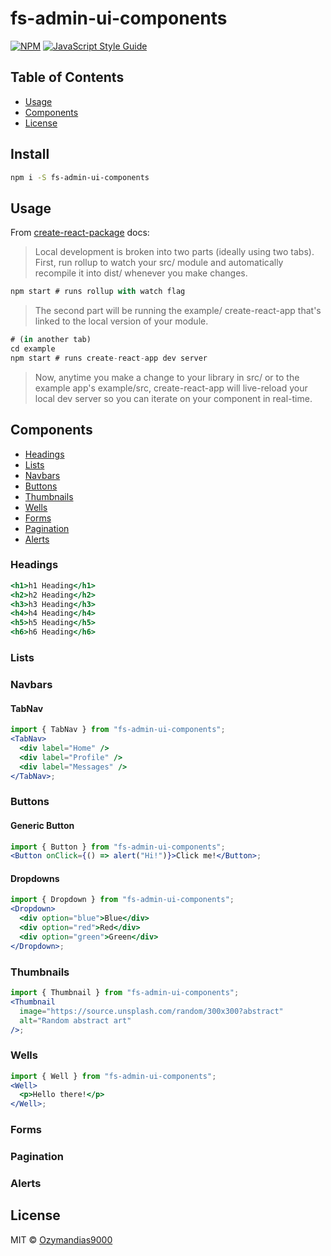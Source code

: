 # fs-admin-ui-components

>

[![NPM](https://img.shields.io/npm/v/fs-admin-ui-components.svg)](https://www.npmjs.com/package/fs-admin-ui-components) [![JavaScript Style Guide](https://img.shields.io/badge/code_style-standard-brightgreen.svg)](https://standardjs.com)

## Table of Contents

- [Usage](#usage)
- [Components](#components)
- [License](#license)

## Install

```bash
npm i -S fs-admin-ui-components
```

## Usage

From [create-react-package](https://github.com/transitive-bullshit/create-react-library#readme) docs:

> Local development is broken into two parts (ideally using two tabs).
> First, run rollup to watch your src/ module and automatically recompile it into dist/ whenever you make changes.

```jsx
npm start # runs rollup with watch flag
```

> The second part will be running the example/ create-react-app that's linked to the local version of your module.

```jsx
# (in another tab)
cd example
npm start # runs create-react-app dev server
```

> Now, anytime you make a change to your library in src/ or to the example app's example/src, create-react-app will live-reload your local dev server so you can iterate on your component in real-time.

## Components

- [Headings](#headings)
- [Lists](#lists)
- [Navbars](#navbars)
- [Buttons](#buttons)
- [Thumbnails](#thumbnails)
- [Wells](#wells)
- [Forms](#forms)
- [Pagination](#pagination)
- [Alerts](#alerts)

### Headings

```jsx
<h1>h1 Heading</h1>
<h2>h2 Heading</h2>
<h3>h3 Heading</h3>
<h4>h4 Heading</h4>
<h5>h5 Heading</h5>
<h6>h6 Heading</h6>
```

### Lists

### Navbars

#### TabNav

```jsx
import { TabNav } from "fs-admin-ui-components";
<TabNav>
  <div label="Home" />
  <div label="Profile" />
  <div label="Messages" />
</TabNav>;
```

### Buttons

#### Generic Button

```jsx
import { Button } from "fs-admin-ui-components";
<Button onClick={() => alert("Hi!")}>Click me!</Button>;
```

#### Dropdowns

```jsx
import { Dropdown } from "fs-admin-ui-components";
<Dropdown>
  <div option="blue">Blue</div>
  <div option="red">Red</div>
  <div option="green">Green</div>
</Dropdown>;
```

### Thumbnails

```jsx
import { Thumbnail } from "fs-admin-ui-components";
<Thumbnail
  image="https://source.unsplash.com/random/300x300?abstract"
  alt="Random abstract art"
/>;
```

### Wells

```jsx
import { Well } from "fs-admin-ui-components";
<Well>
  <p>Hello there!</p>
</Well>;
```

### Forms

### Pagination

### Alerts

## License

MIT © [Ozymandias9000](https://github.com/Ozymandias9000)
